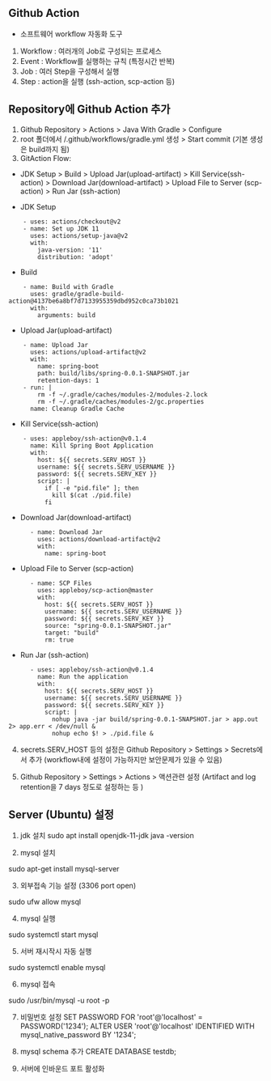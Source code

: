 ## Github Action

- 소프트웨어 workflow 자동화 도구

1. Workflow : 여러개의 Job로 구성되는 프로세스
2. Event : Workflow를 실행하는 규칙 (특정시간 반복)
3. Job : 여러 Step을 구성해서 실행
4. Step : action을 실행 (ssh-action, scp-action 등)

## Repository에 Github Action 추가

1. Github Repository > Actions > Java With Gradle > Configure
2. root 폴더에서 /.github/workflows/gradle.yml 생성 > Start commit
   (기본 생성은 build까지 됨)
3. GitAction Flow:

- JDK Setup > Build > Upload Jar(upload-artifact) > Kill Service(ssh-action) > Download Jar(download-artifact) > Upload File to Server (scp-action) > Run Jar (ssh-action)

- JDK Setup

```
    - uses: actions/checkout@v2
    - name: Set up JDK 11
      uses: actions/setup-java@v2
      with:
        java-version: '11'
        distribution: 'adopt'
```

- Build

```
    - name: Build with Gradle
      uses: gradle/gradle-build-action@4137be6a8bf7d7133955359dbd952c0ca73b1021
      with:
        arguments: build
```

- Upload Jar(upload-artifact)

```
    - name: Upload Jar
      uses: actions/upload-artifact@v2
      with:
        name: spring-boot
        path: build/libs/spring-0.0.1-SNAPSHOT.jar
        retention-days: 1
    - run: |
        rm -f ~/.gradle/caches/modules-2/modules-2.lock
        rm -f ~/.gradle/caches/modules-2/gc.properties
      name: Cleanup Gradle Cache
```

- Kill Service(ssh-action)

```
    - uses: appleboy/ssh-action@v0.1.4
      name: Kill Spring Boot Application
      with:
        host: ${{ secrets.SERV_HOST }}
        username: ${{ secrets.SERV_USERNAME }}
        password: ${{ secrets.SERV_KEY }}
        script: |
          if [ -e "pid.file" ]; then
            kill $(cat ./pid.file)
          fi
```

- Download Jar(download-artifact)

```
      - name: Download Jar
        uses: actions/download-artifact@v2
        with:
          name: spring-boot
```

- Upload File to Server (scp-action)

```
      - name: SCP Files
        uses: appleboy/scp-action@master
        with:
          host: ${{ secrets.SERV_HOST }}
          username: ${{ secrets.SERV_USERNAME }}
          password: ${{ secrets.SERV_KEY }}
          source: "spring-0.0.1-SNAPSHOT.jar"
          target: "build"
          rm: true
```

- Run Jar (ssh-action)

```
      - uses: appleboy/ssh-action@v0.1.4
        name: Run the application
        with:
          host: ${{ secrets.SERV_HOST }}
          username: ${{ secrets.SERV_USERNAME }}
          password: ${{ secrets.SERV_KEY }}
          script: |
            nohup java -jar build/spring-0.0.1-SNAPSHOT.jar > app.out 2> app.err < /dev/null &
            nohup echo $! > ./pid.file &

```

4. secrets.SERV_HOST 등의 설정은 Github Repository > Settings > Secrets에서 추가 (workflow내에 설정이 가능하지만 보안문제가 있을 수 있음)

5. Github Repository > Settings > Actions > 액션관련 설정 (Artifact and log retention을 7 days 정도로 설정하는 등 )

## Server (Ubuntu) 설정

1. jdk 설치
   sudo apt install openjdk-11-jdk
   java -version

2. mysql 설치

sudo apt-get install mysql-server

3. 외부접속 기능 설정 (3306 port open)

sudo ufw allow mysql

4. mysql 실행

sudo systemctl start mysql

5. 서버 재시작시 자동 실행

sudo systemctl enable mysql

6. mysql 접속

sudo /usr/bin/mysql -u root -p

7. 비밀번호 설정
   SET PASSWORD FOR 'root'@'localhost' = PASSWORD('1234');
   ALTER USER 'root'@'localhost' IDENTIFIED WITH mysql_native_password BY '1234';

8. mysql schema 추가
   CREATE DATABASE testdb;

9. 서버에 인바운드 포트 활성화
